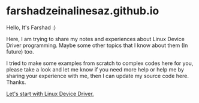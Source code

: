 # farshadzeinalinesaz.github.io
Hello, It's Farshad :)


Here, I am trying to share my notes and experiences about Linux Device Driver programming. Maybe some other topics that I know about them (In future) too.

I tried to make some examples from scratch to complex codes here for you, please take a look and let me know if you need more help or help me by sharing your experience with me, then I can update my source code here. Thanks.


<a href="https://github.com/farshadzeinalinesaz/index">Let's start with Linux Device Driver.</a>
